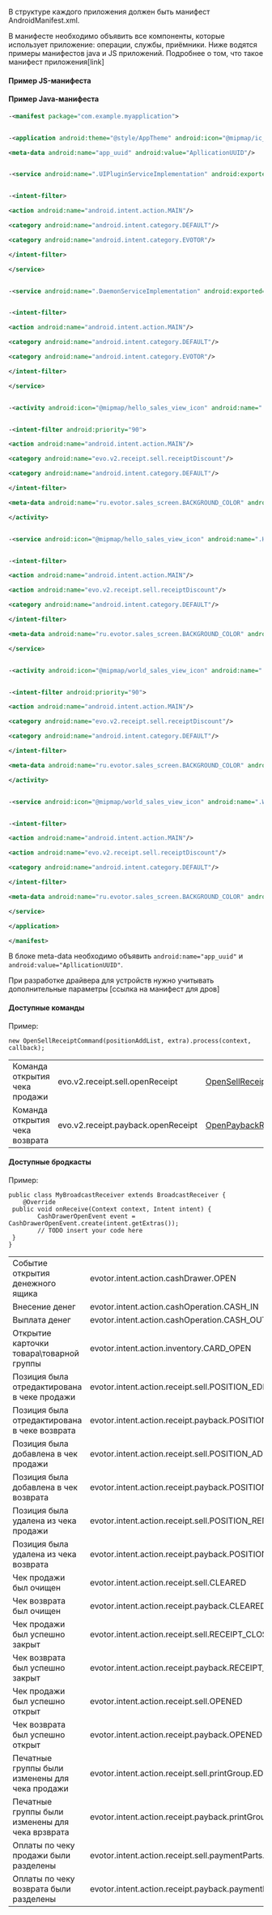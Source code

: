 В структуре каждого приложения должен быть манифест AndroidManifest.xml. 

В манифесте необходимо объявить все компоненты, которые использует приложение: операции, службы, приёмники. 
Ниже водятся примеры манифестов java и JS приложений. 
Подробнее о том, что такое манифест приложения[link]

#### Пример JS-манифеста
#### Пример Java-манифеста


````xml
-<manifest package="com.example.myapplication">


-<application android:theme="@style/AppTheme" android:icon="@mipmap/ic_launcher" android:allowBackup="true" xmlns:android="http://schemas.android.com/apk/res/android">

<meta-data android:name="app_uuid" android:value="ApllicationUUID"/>


-<service android:name=".UIPluginServiceImplementation" android:exported="true" android:enabled="true">


-<intent-filter>

<action android:name="android.intent.action.MAIN"/>

<category android:name="android.intent.category.DEFAULT"/>

<category android:name="android.intent.category.EVOTOR"/>

</intent-filter>

</service>


-<service android:name=".DaemonServiceImplementation" android:exported="true" android:enabled="true">


-<intent-filter>

<action android:name="android.intent.action.MAIN"/>

<category android:name="android.intent.category.DEFAULT"/>

<category android:name="android.intent.category.EVOTOR"/>

</intent-filter>

</service>


-<activity android:icon="@mipmap/hello_sales_view_icon" android:name=".HELLO_SALES_VIEW" android:label="Hello">


-<intent-filter android:priority="90">

<action android:name="android.intent.action.MAIN"/>

<category android:name="evo.v2.receipt.sell.receiptDiscount"/>

<category android:name="android.intent.category.DEFAULT"/>

</intent-filter>

<meta-data android:name="ru.evotor.sales_screen.BACKGROUND_COLOR" android:value="@color/hello_sales_view_launcher_color"/>

</activity>


-<service android:icon="@mipmap/hello_sales_view_icon" android:name=".HELLO_SALES_VIEW_SERVICE" android:exported="true" android:enabled="true" android:label="Hello">


-<intent-filter>

<action android:name="android.intent.action.MAIN"/>

<action android:name="evo.v2.receipt.sell.receiptDiscount"/>

<category android:name="android.intent.category.DEFAULT"/>

</intent-filter>

<meta-data android:name="ru.evotor.sales_screen.BACKGROUND_COLOR" android:value="@color/hello_sales_view_launcher_color"/>

</service>


-<activity android:icon="@mipmap/world_sales_view_icon" android:name=".WORLD_SALES_VIEW" android:label="World">


-<intent-filter android:priority="90">

<action android:name="android.intent.action.MAIN"/>

<category android:name="evo.v2.receipt.sell.receiptDiscount"/>

<category android:name="android.intent.category.DEFAULT"/>

</intent-filter>

<meta-data android:name="ru.evotor.sales_screen.BACKGROUND_COLOR" android:value="@color/world_sales_view_launcher_color"/>

</activity>


-<service android:icon="@mipmap/world_sales_view_icon" android:name=".WORLD_SALES_VIEW_SERVICE" android:exported="true" android:enabled="true" android:label="World">


-<intent-filter>

<action android:name="android.intent.action.MAIN"/>

<action android:name="evo.v2.receipt.sell.receiptDiscount"/>

<category android:name="android.intent.category.DEFAULT"/>

</intent-filter>

<meta-data android:name="ru.evotor.sales_screen.BACKGROUND_COLOR" android:value="@color/world_sales_view_launcher_color"/>

</service>

</application>

</manifest>
````


В блоке meta-data необходимо объявить ` android:name="app_uuid" ` и ` android:value="ApllicationUUID" `. 

При разработке драйвера для устройств нужно учитывать дополнительные параметры [ссылка на манифест для дров]

#### Доступные команды 

Пример: 

````
new OpenSellReceiptCommand(positionAddList, extra).process(context, callback);
````

<table>
<tr>
<td>Команда открытия чека продажи</td>
<td>evo.v2.receipt.sell.openReceipt</td>
<td><a href="https://github.com/evotor/integration-library/blob/develop/app/src/main/java/ru/evotor/framework/core/action/command/open_receipt_command/OpenSellReceiptCommand.java">OpenSellReceiptCommand</a></td>
<td>new OpenSellReceiptCommand(positionAddList, extra).process(context, callback);</td>
</tr>
<tr><td>Команда открытия чека возврата</td>
<td>evo.v2.receipt.payback.openReceipt</td>
<td><a href="https://github.com/evotor/integration-library/blob/develop/app/src/main/java/ru/evotor/framework/core/action/command/open_receipt_command/OpenPaybackReceiptCommand.java">OpenPaybackReceiptCommand </a></td>
<td>new OpenPaybackReceiptCommand(positionAddList, extra).process(context, callback);</td>
</tr>
</table>


#### Доступные бродкасты

Пример: 
````
public class MyBroadcastReceiver extends BroadcastReceiver {
    @Override
 public void onReceive(Context context, Intent intent) {
        CashDrawerOpenEvent event = CashDrawerOpenEvent.create(intent.getExtras());
        // TODO insert your code here
 }
}
````

<table>
<tr>
<td>Событие открытия денежного ящика</td>
<td>evotor.intent.action.cashDrawer.OPEN</td>
<td><a href="https://github.com/evotor/integration-library/blob/develop/app/src/main/java/ru/evotor/framework/core/action/event/cash_drawer/CashDrawerOpenEvent.java">CashDrawerOpenEvent.java</a></td>
</tr>
<tr><td>Внесение денег</td>
<td>evotor.intent.action.cashOperation.CASH_IN</td>
<td><a href="https://github.com/evotor/integration-library/blob/develop/app/src/main/java/ru/evotor/framework/core/action/event/cash_operations/CashInEvent.java">CashInEvent.java</a></td>
</tr>
<tr><td>Выплата денег</td>
<td>evotor.intent.action.cashOperation.CASH_OUT</td>
<td><a href="https://github.com/evotor/integration-library/blob/develop/app/src/main/java/ru/evotor/framework/core/action/event/cash_operations/CashOutEvent.java">CashOutEvent.java </a></td>
</tr>
<tr><td>Открытие карточки товара\товарной группы</td>
<td>evotor.intent.action.inventory.CARD_OPEN</td>
<td><a href="https://github.com/evotor/integration-library/blob/develop/app/src/main/java/ru/evotor/framework/core/action/event/inventory/ProductCardOpenedEvent.java">ProductCardOpenedEvent.java</a></td>
</tr>
<tr><td>Позиция была отредактирована в чеке продажи</td>
<td>evotor.intent.action.receipt.sell.POSITION_EDITED</td>
<td><a href="https://github.com/evotor/integration-library/blob/develop/app/src/main/java/ru/evotor/framework/core/action/event/receipt/position_edited/PositionEditedEvent.java">PositionEditedEvent.java</a></td>
</tr>
<tr><td>Позиция была отредактирована в чеке возврата</td>
<td>evotor.intent.action.receipt.payback.POSITION_EDITED</td>
<td><a href="https://github.com/evotor/integration-library/blob/develop/app/src/main/java/ru/evotor/framework/core/action/event/receipt/position_edited/PositionEditedEvent.java">PositionEditedEvent.java </a></td>
</tr>
<tr><td>Позиция была добавлена в чек продажи</td>
<td>evotor.intent.action.receipt.sell.POSITION_ADDED</td>
<td><a href="https://github.com/evotor/integration-library/blob/develop/app/src/main/java/ru/evotor/framework/core/action/event/receipt/position_edited/PositionAddedEvent.java">PositionAddedEvent.java </a></td>
</tr>
<tr><td>Позиция была добавлена в чек возврата</td>
<td>evotor.intent.action.receipt.payback.POSITION_ADDED</td>
<td><a href="https://github.com/evotor/integration-library/blob/develop/app/src/main/java/ru/evotor/framework/core/action/event/receipt/position_edited/PositionAddedEvent.java">PositionAddedEvent.java </a></td>
</tr>
<tr><td>Позиция была удалена из чека продажи</td>
<td>evotor.intent.action.receipt.sell.POSITION_REMOVED</td>
<td><a href="https://github.com/evotor/integration-library/blob/develop/app/src/main/java/ru/evotor/framework/core/action/event/receipt/position_edited/PositionRemovedEvent.java">PositionRemovedEvent.java </a></td>
</tr>
<tr><td>Позиция была удалена из чека возврата</td>
<td>evotor.intent.action.receipt.payback.POSITION_REMOVED</td>
<td><a href="https://github.com/evotor/integration-library/blob/develop/app/src/main/java/ru/evotor/framework/core/action/event/receipt/position_edited/PositionRemovedEvent.java">PositionRemovedEvent.java </a></td>
</tr>
<tr><td>Чек продажи был очищен</td>
<td>evotor.intent.action.receipt.sell.CLEARED</td>
<td><a href="https://github.com/evotor/integration-library/blob/develop/app/src/main/java/ru/evotor/framework/core/action/event/receipt/receipt_edited/ReceiptClearedEvent.java">ReceiptClearedEvent.java</a></td>
</tr>
<tr><td>Чек возврата был очищен</td>
<td>evotor.intent.action.receipt.payback.CLEARED</td>
<td><a href="https://github.com/evotor/integration-library/blob/develop/app/src/main/java/ru/evotor/framework/core/action/event/receipt/receipt_edited/ReceiptClearedEvent.java">ReceiptClearedEvent.java </a></td>
</tr>
<tr><td>Чек продажи был успешно закрыт</td>
<td>evotor.intent.action.receipt.sell.RECEIPT_CLOSED</td>
<td><a href="https://github.com/evotor/integration-library/blob/develop/app/src/main/java/ru/evotor/framework/core/action/event/receipt/receipt_edited/ReceiptClosedEvent.java">ReceiptClosedEvent.java</a></td>
</tr>
<tr><td>Чек возврата был успешно закрыт</td>
<td>evotor.intent.action.receipt.payback.RECEIPT_CLOSED</td>
<td><a href="https://github.com/evotor/integration-library/blob/develop/app/src/main/java/ru/evotor/framework/core/action/event/receipt/receipt_edited/ReceiptClosedEvent.java">ReceiptClosedEvent.java </a></td>
</tr>
<tr><td>Чек продажи был успешно открыт</td>
<td>evotor.intent.action.receipt.sell.OPENED</td>
<td><a href="https://github.com/evotor/integration-library/blob/develop/app/src/main/java/ru/evotor/framework/core/action/event/receipt/receipt_edited/ReceiptOpenedEvent.java">ReceiptOpenedEvent.java</a></td>
</tr>
<tr><td>Чек возврата был успешно открыт</td>
<td>evotor.intent.action.receipt.payback.OPENED</td>
<td><a href="https://github.com/evotor/integration-library/blob/develop/app/src/main/java/ru/evotor/framework/core/action/event/receipt/receipt_edited/ReceiptOpenedEvent.java">ReceiptOpenedEvent.java </a></td>
</tr>
<tr><td>Печатные группы были изменены для чека продажи</td>
<td>evotor.intent.action.receipt.sell.printGroup.EDITED</td>
<td><a href="https://github.com/evotor/integration-library/blob/develop/app/src/main/java/ru/evotor/framework/core/action/event/receipt/receipt_edited/ReceiptPrintGroupEditedEvent.java">ReceiptPrintGroupEditedEvent.java</a></td>
</tr>
<tr><td>Печатные группы были изменены для чека врзврата</td>
<td>evotor.intent.action.receipt.payback.printGroup.EDITED</td>
<td><a href="https://github.com/evotor/integration-library/blob/develop/app/src/main/java/ru/evotor/framework/core/action/event/receipt/receipt_edited/ReceiptPrintGroupEditedEvent.java">ReceiptPrintGroupEditedEvent.java </a></td>
</tr>
<tr><td>Оплаты по чеку продажи были разделены</td>
<td>evotor.intent.action.receipt.sell.paymentParts.EDITED</td>
<td><a href="https://github.com/evotor/integration-library/blob/develop/app/src/main/java/ru/evotor/framework/core/action/event/receipt/receipt_edited/ReceiptPaymentPartsEditedEvent.java">ReceiptPaymentPartsEditedEvent.java</a></td>
</tr>
<tr><td>Оплаты по чеку возврата были разделены</td>
<td>evotor.intent.action.receipt.payback.paymentParts.EDITED</td>
<td><a href="https://github.com/evotor/integration-library/blob/develop/app/src/main/java/ru/evotor/framework/core/action/event/receipt/receipt_edited/ReceiptPaymentPartsEditedEvent.java">ReceiptPaymentPartsEditedEvent.java</a></td>
</tr>
</table>



